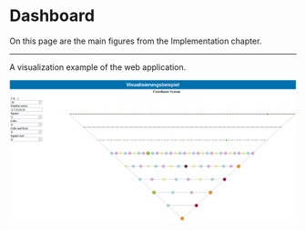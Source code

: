 # Dashboard 
On this page are the main figures from the Implementation chapter.
***
A visualization example of the web application.

![](Visualisierungsbeispiel.png)
